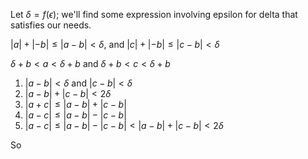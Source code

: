 Let $\delta = f(\epsilon)$; we'll find some expression involving epsilon for delta that satisfies our needs. 

$|a|+|-b|\leq|a-b|<\delta$, and $|c|+|-b|\leq|c-b|<\delta$ 

$\delta+b<a<\delta+b$ and $\delta+b<c<\delta+b$

1. $|a-b|<\delta$ and $|c-b|<\delta$
2. $|a-b|+|c-b|<2\delta$
3. $|a+c|\leq|a-b|+|c-b|$
4. $|a-c|\leq |a-b|-|c-b|$
5.  $|a-c|\leq |a-b|-|c-b|<|a-b|+|c-b|<2\delta$

So 